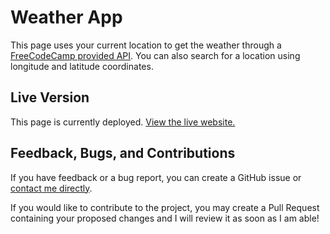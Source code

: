 # Weather App

This page uses your current location to get the weather through a [FreeCodeCamp provided API](https://fcc-weather-api.glitch.me). You can also search for a location using longitude and latitude coordinates.

## Live Version

This page is currently deployed. [View the live website.](https://www.nhcarrigan.com/Weather-App)

## Feedback, Bugs, and Contributions

If you have feedback or a bug report, you can create a GitHub issue or [contact me directly](https://contact.nhcarrigan.com).

If you would like to contribute to the project, you may create a Pull Request containing your proposed changes and I will review it as soon as I am able!
